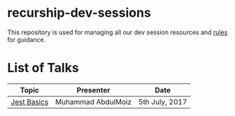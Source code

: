 # recurship-dev-sessions

This repository is used for managing all our dev session resources and [rules](rules.md) for guidance.

# List of Talks

| Topic | Presenter|Date|
|---------|---------------|--------|
| [Jest Basics](sessions/jest/README.md) | Muhammad AbdulMoiz | 5th July, 2017 |



